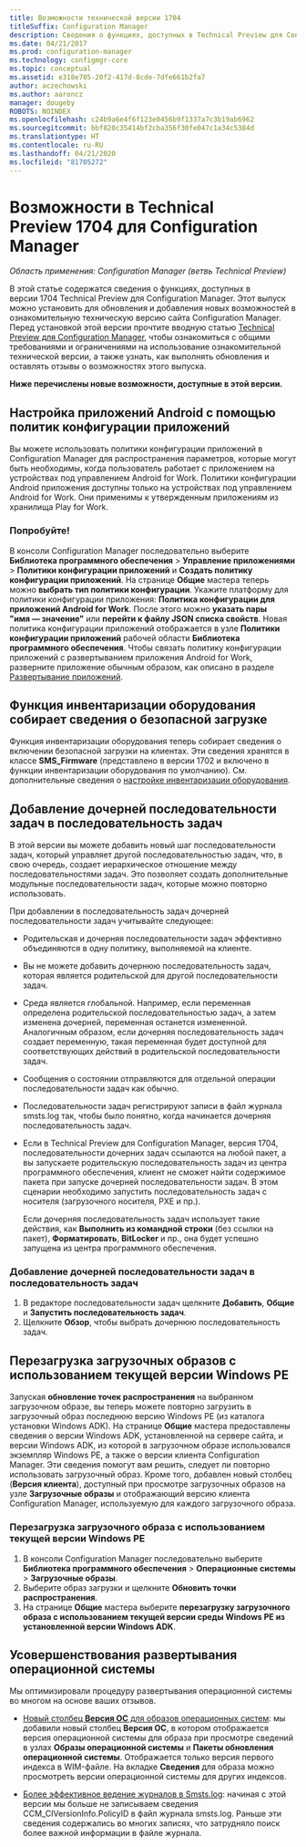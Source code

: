 ```yaml
---
title: Возможности технической версии 1704
titleSuffix: Configuration Manager
description: Сведения о функциях, доступных в Technical Preview для Configuration Manager, версия 1704.
ms.date: 04/21/2017
ms.prod: configuration-manager
ms.technology: configmgr-core
ms.topic: conceptual
ms.assetid: e318e705-20f2-417d-8cde-7dfe661b2fa7
author: aczechowski
ms.author: aaroncz
manager: dougeby
ROBOTS: NOINDEX
ms.openlocfilehash: c24b9a6e4f6f123e0456b9f1337a7c3b19ab6962
ms.sourcegitcommit: bbf820c35414bf2cba356f30fe047c1a34c5384d
ms.translationtype: HT
ms.contentlocale: ru-RU
ms.lasthandoff: 04/21/2020
ms.locfileid: "81705272"
---
```

# <a name="capabilities-in-technical-preview-1704-for-configuration-manager"></a>Возможности в Technical Preview 1704 для Configuration Manager

*Область применения: Configuration Manager (ветвь Technical Preview)*

В этой статье содержатся сведения о функциях, доступных в версии 1704 Technical Preview для Configuration Manager. Этот выпуск можно установить для обновления и добавления новых возможностей в ознакомительную техническую версию сайта Configuration Manager. Перед установкой этой версии прочтите вводную статью [Technical Preview для Configuration Manager](../../core/get-started/technical-preview.md), чтобы ознакомиться с общими требованиями и ограничениями на использование ознакомительной технической версии, а также узнать, как выполнять обновления и оставлять отзывы о возможностях этого выпуска.    


**Ниже перечислены новые возможности, доступные в этой версии.**  

## <a name="configure-android-apps-with-app-configuration-policies"></a>Настройка приложений Android с помощью политик конфигурации приложений
Вы можете использовать политики конфигурации приложений в Configuration Manager для распространения параметров, которые могут быть необходимы, когда пользователь работает с приложением на устройствах под управлением Android for Work. Политики конфигурации Android приложения доступны только на устройствах под управлением Android for Work. Они применимы к утвержденным приложениям из хранилища Play for Work.

### <a name="try-it-out"></a>Попробуйте!                 

В консоли Configuration Manager последовательно выберите **Библиотека программного обеспечения** > **Управление приложениями** > **Политики конфигурации приложений** и **Создать политику конфигурации приложений**. На странице **Общие** мастера теперь можно **выбрать тип политики конфигурации**. Укажите платформу для политики конфигурации приложения: **Политика конфигурации для приложений Android for Work**. После этого можно **указать пары "имя — значение"** или **перейти к файлу JSON списка свойств**. Новая политика конфигурации приложений отображается в узле **Политики конфигурации приложений** рабочей области **Библиотека программного обеспечения**. Чтобы связать политику конфигурации приложений с развертыванием приложения Android for Work, разверните приложение обычным образом, как описано в разделе [Развертывание приложений](../../apps/deploy-use/deploy-applications.md).

## <a name="hardware-inventory-collects-secure-boot-information"></a>Функция инвентаризации оборудования собирает сведения о безопасной загрузке
Функция инвентаризации оборудования теперь собирает сведения о включении безопасной загрузки на клиентах. Эти сведения хранятся в классе **SMS_Firmware** (представлено в версии 1702 и включено в функции инвентаризации оборудования по умолчанию). См. дополнительные сведения о [настройке инвентаризации оборудования](../clients/manage/inventory/configure-hardware-inventory.md).

## <a name="add-child-task-sequences-to-a-task-sequence"></a>Добавление дочерней последовательности задач в последовательность задач
В этой версии вы можете добавить новый шаг последовательности задач, который управляет другой последовательностью задач, что, в свою очередь, создает иерархическое отношение между последовательностями задач. Это позволяет создать дополнительные модульные последовательности задач, которые можно повторно использовать.  

При добавлении в последовательность задач дочерней последовательности задач учитывайте следующее:

- Родительская и дочерняя последовательности задач эффективно объединяются в одну политику, выполняемой на клиенте.
- Вы не можете добавить дочернюю последовательность задач, которая является родительской для другой последовательности задач.
- Среда является глобальной. Например, если переменная определена родительской последовательностью задач, а затем изменена дочерней, переменная останется измененной. Аналогичным образом, если дочерняя последовательность задач создает переменную, такая переменная будет доступной для соответствующих действий в родительской последовательности задач.
- Сообщения о состоянии отправляются для отдельной операции последовательности задач как обычно.
- Последовательности задач регистрируют записи в файл журнала smsts.log так, чтобы было понятно, когда начинается дочерняя последовательность задач.
- Если в Technical Preview для Configuration Manager, версия 1704, последовательности дочерних задач ссылаются на любой пакет, а вы запускаете родительскую последовательность задач из центра программного обеспечения, клиент не сможет найти содержимое пакета при запуске дочерней последовательности задач. В этом сценарии необходимо запустить последовательность задач с носителя (загрузочного носителя, PXE и пр.).  

    Если дочерняя последовательность задач использует такие действия, как **Выполнить из командной строки** (без ссылки на пакет), **Форматировать**, **BitLocker** и пр., она будет успешно запущена из центра программного обеспечения.

### <a name="to-add-a-child-task-sequence-to-a-task-sequence"></a>Добавление дочерней последовательности задач в последовательность задач
1. В редакторе последовательности задач щелкните **Добавить**, **Общие** и **Запустить последовательность задач**.
2. Щелкните **Обзор**, чтобы выбрать дочернюю последовательность задач.  

## <a name="reload-boot-images-with-current-windows-pe-version"></a>Перезагрузка загрузочных образов с использованием текущей версии Windows РЕ
Запуская **обновление точек распространения** на выбранном загрузочном образе, вы теперь можете повторно загрузить в загрузочный образ последнюю версию Windows PE (из каталога установки Windows ADK). На странице **Общие** мастера предоставлены сведения о версии Windows ADK, установленной на сервере сайта, и версии Windows ADK, из которой в загрузочном образе использовался экземпляр Windows PE, а также о версии клиента Configuration Manager. Эти сведения помогут вам решить, следует ли повторно использовать загрузочный образ. Кроме того, добавлен новый столбец (**Версия клиента**), доступный при просмотре загрузочных образов на узле **Загрузочные образы** и отображающий версию клиента Configuration Manager, используемую для каждого загрузочного образа.

### <a name="to-reload-a-boot-image-with-the-current-windows-pe-version"></a>Перезагрузка загрузочного образа с использованием текущей версии Windows PE

1. В консоли Configuration Manager последовательно выберите **Библиотека программного обеспечения** > **Операционные системы** > **Загрузочные образы**.
2. Выберите образ загрузки и щелкните **Обновить точки распространения**.
3. На странице **Общие** мастера выберите **перезагрузку загрузочного образа с использованием текущей версии среды Windows PE из установленной версии Windows ADK**.

## <a name="improvements-to-operating-system-deployment"></a>Усовершенствования развертывания операционной системы
Мы оптимизировали процедуру развертывания операционной системы во многом на основе ваших отзывов.

- [Новый столбец **Версия ОС** для образов операционных систем](https://configurationmanager.uservoice.com/forums/300492-ideas/suggestions/17558407-add-a-column-to-the-operating-system-images-node-f): мы добавили новый столбец **Версия ОС**, в котором отображается версия операционной системы для образа при просмотре сведений в узлах **Образы операционной системы** и **Пакеты обновления операционной системы**. Отображается только версия первого индекса в WIM-файле. На вкладке **Сведения** для образа можно просмотреть версии операционной системы для других индексов.

- [Более эффективное ведение журналов в Smsts.log](https://configurationmanager.uservoice.com/forums/300492-ideas/suggestions/16791919-stop-filling-smsts-log-with-useless): начиная с этой версии мы больше не записываем сведения CCM_CIVersionInfo.PolicyID в файл журнала smsts.log. Раньше эти сведения содержались во многих записях, что затрудняло поиск более важной информации в файле журнала.
